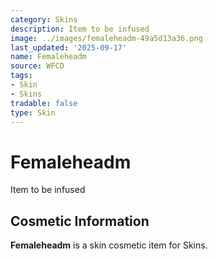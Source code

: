 ```yaml
---
category: Skins
description: Item to be infused
image: ../images/femaleheadm-49a5d13a36.png
last_updated: '2025-09-17'
name: Femaleheadm
source: WFCD
tags:
- Skin
- Skins
tradable: false
type: Skin
---
```


# Femaleheadm

Item to be infused

## Cosmetic Information

**Femaleheadm** is a skin cosmetic item for Skins.

